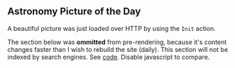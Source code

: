## Astronomy Picture of the Day

A beautiful picture was just loaded over HTTP by using the `Init` action.

The section below was **ommitted** from pre-rendering, because it's content changes faster than I wish to rebuild the site (daily). This section will not be indexed by search engines. See [code](https://github.com/loteoo/hyperstatic-demo/blob/master/src/app/pages/Apod/index.jsx#L10). Disable javascript to compare.

